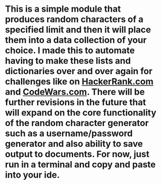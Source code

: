 <h1>
<body>
    <p>This is a simple module that produces random characters of a specified 
limit and then it will place them into a data collection of your choice. I 
made 
this to automate having to make these lists and dictionaries over and over
again for challenges like on <a href="https://www.hackerrank.com/">HackerRank.com</a>  
and <a href="https://www.codewars.com/">CodeWars.com</a>. There will be 
further
revisions in the future that will expand on the core functionality of 
the random character generator such as a username/password generator and 
also ability to save output to documents. For now, just run in a terminal
and copy and paste into your ide.</p>

</body>
</h1>
